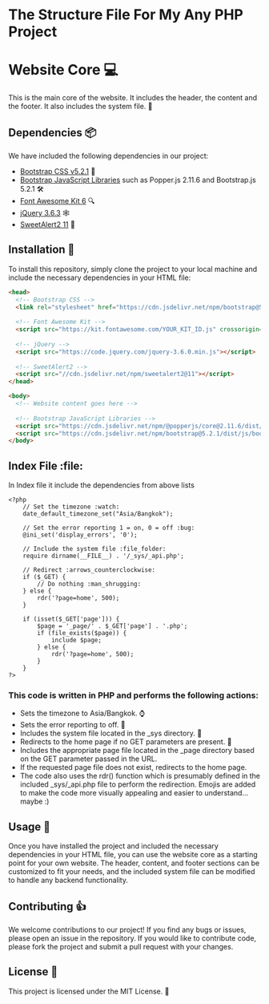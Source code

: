 # The Structure File For My Any PHP Project
 
# Website Core :computer:

This is the main core of the website. It includes the header, the content and the footer. It also includes the system file. :rocket:

## Dependencies :package:

We have included the following dependencies in our project:

- [Bootstrap CSS v5.2.1](https://getbootstrap.com/docs/5.2/getting-started/introduction/) :art:
- [Bootstrap JavaScript Libraries](https://getbootstrap.com/docs/5.2/getting-started/introduction/) such as Popper.js 2.11.6 and Bootstrap.js 5.2.1 :hammer_and_wrench:
- [Font Awesome Kit 6](https://fontawesome.com/) :mag:
- [jQuery 3.6.3](https://jquery.com/) :spider_web:
- [SweetAlert2 11](https://sweetalert2.github.io/) :candy:

## Installation :wrench:

To install this repository, simply clone the project to your local machine and include the necessary dependencies in your HTML file:

```html
<head>
  <!-- Bootstrap CSS -->
  <link rel="stylesheet" href="https://cdn.jsdelivr.net/npm/bootstrap@5.2.1/dist/css/bootstrap.min.css">
  
  <!-- Font Awesome Kit -->
  <script src="https://kit.fontawesome.com/YOUR_KIT_ID.js" crossorigin="anonymous"></script>
  
  <!-- jQuery -->
  <script src="https://code.jquery.com/jquery-3.6.0.min.js"></script>
  
  <!-- SweetAlert2 -->
  <script src="//cdn.jsdelivr.net/npm/sweetalert2@11"></script>
</head>

<body>
  <!-- Website content goes here -->
  
  <!-- Bootstrap JavaScript Libraries -->
  <script src="https://cdn.jsdelivr.net/npm/@popperjs/core@2.11.6/dist/umd/popper.min.js"></script>
  <script src="https://cdn.jsdelivr.net/npm/bootstrap@5.2.1/dist/js/bootstrap.min.js"></script>
</body>
```
## Index File :file:
In Index file it include the dependencies from above lists
```
<?php
    // Set the timezone :watch:
    date_default_timezone_set("Asia/Bangkok");

    // Set the error reporting 1 = on, 0 = off :bug:
	@ini_set('display_errors', '0');

    // Include the system file :file_folder:
    require dirname(__FILE__) . '/_sys/_api.php';

    // Redirect :arrows_counterclockwise:
    if ($_GET) {
        // Do nothing :man_shrugging:
	} else {
		rdr('?page=home', 500);
	}

	if (isset($_GET['page'])) {
		$page = '_page/' . $_GET['page'] . '.php';
		if (file_exists($page)) {
			include $page;
		} else {
			rdr('?page=home', 500);
		}
	}
?>
```
### This code is written in PHP and performs the following actions:

- Sets the timezone to Asia/Bangkok. :watch:
- Sets the error reporting to off. :bug:
- Includes the system file located in the _sys directory. :file_folder:
- Redirects to the home page if no GET parameters are present. :arrows_counterclockwise:
- Includes the appropriate page file located in the _page directory based on the GET parameter passed in the URL.
- If the requested page file does not exist, redirects to the home page.
- The code also uses the rdr() function which is presumably defined in the included _sys/_api.php file to perform the redirection. Emojis are added to make the code more visually appealing and easier to understand... maybe :)

## Usage :rocket:
Once you have installed the project and included the necessary dependencies in your HTML file, you can use the website core as a starting point for your own website. The header, content, and footer sections can be customized to fit your needs, and the included system file can be modified to handle any backend functionality.

## Contributing :thumbsup:
We welcome contributions to our project! If you find any bugs or issues, please open an issue in the repository. If you would like to contribute code, please fork the project and submit a pull request with your changes.

## License :page_facing_up:
This project is licensed under the MIT License. :memo:
